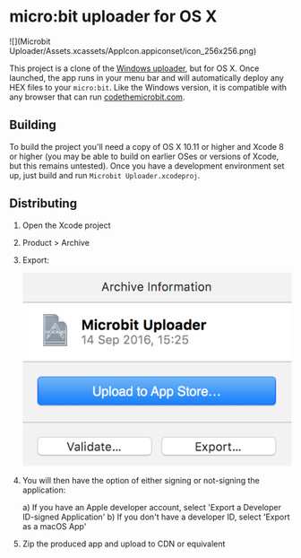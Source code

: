 # micro:bit uploader for OS X

![](Microbit Uploader/Assets.xcassets/AppIcon.appiconset/icon_256x256.png)

This project is a clone of the [Windows
uploader](https://codethemicrobit.com/uploader), but for OS X. Once launched,
the app runs in your menu bar and will automatically deploy any HEX files to
your `micro:bit`. Like the Windows version, it is compatible with any browser
that can run [codethemicrobit.com](http://codethemicrobit.com).

## Building

To build the project you'll need a copy of OS X 10.11 or higher and Xcode 8 or
higher (you may be able to build on earlier OSes or versions of Xcode, but this
remains untested). Once you have a development environment set up, just build
and run `Microbit Uploader.xcodeproj`.

## Distributing

1. Open the Xcode project
2. Product > Archive
3. Export:

    ![Export](Graphics/export.png)

4. You will then have the option of either signing or not-signing the
   application:

   a) If you have an Apple developer account, select 'Export a Developer
      ID-signed Application'
   b) If you don't have a developer ID, select 'Export as a macOS App'

5. Zip the produced app and upload to CDN or equivalent
